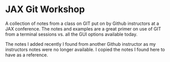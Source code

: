 # JAX Git Workshop

A collection of notes from a class on GIT put on by Github instructors at a JAX conference.  The notes and examples are a great primer on use of GIT from a terminal sessions vs. all the GUI options available today.

The notes I added recently I found from another Github instructor as my instructors notes were no longer available.  I copied the notes I found here to have as a reference.


